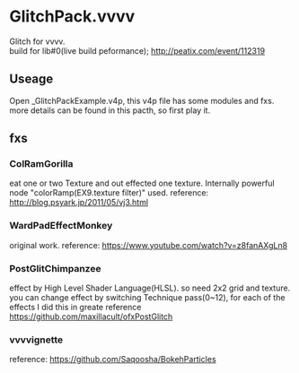 # GlitchPack.vvvv
Glitch for vvvv.  
build for lib#0(live build peformance);
<http://peatix.com/event/112319>  

## Useage
Open _GlitchPackExample.v4p, this v4p file has some modules and fxs. more details can be found in this pacth, so first play it.

## fxs
### ColRamGorilla
eat one or two Texture and out effected one texture.
Internally powerful node "colorRamp(EX9.texture filter)" used.
reference: <http://blog.psyark.jp/2011/05/vj3.html>

### WardPadEffectMonkey
original work.
reference: <https://www.youtube.com/watch?v=z8fanAXgLn8>

### PostGlitChimpanzee
effect by High Level Shader Language(HLSL). so need 2x2 grid and texture.
you can change effect by switching Technique pass(0~12), for each of the effects I did this in greate reference
<https://github.com/maxillacult/ofxPostGlitch>

### vvvvignette
reference: <https://github.com/Saqoosha/BokehParticles>
